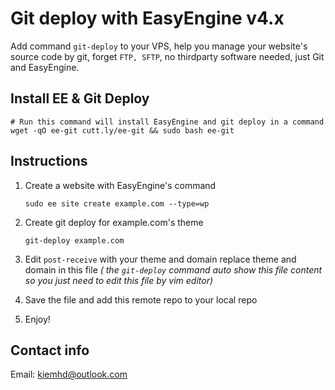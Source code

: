 # Git deploy with EasyEngine v4.x

Add command `git-deploy` to your VPS, help you manage your website's source code by git, forget `FTP, SFTP`, no thirdparty software needed, just Git and EasyEngine.

## Install EE & Git Deploy

```
# Run this command will install EasyEngine and git deploy in a command
wget -qO ee-git cutt.ly/ee-git && sudo bash ee-git
```
## Instructions
1.  Create a website with EasyEngine's command 

    `sudo ee site create example.com --type=wp`
2. Create git deploy for example.com's theme

    `git-deploy example.com`
3. Edit `post-receive` with your theme and domain replace theme and domain in this file *( the `git-deploy` command auto show this file content so you just need to edit this file by vim editor)*

4. Save the file and add this remote repo to your local repo
5. Enjoy!
## Contact info

Email: kiemhd@outlook.com